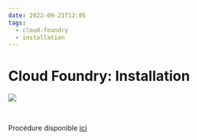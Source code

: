 ```yaml
---
date: 2022-09-21T12:05
tags:
  - cloud-foundry
  - installation
---
```


# Cloud Foundry: Installation

<img src="https://images.pexels.com/photos/417045/pexels-photo-417045.jpeg?auto=compress&cs=tinysrgb&fit=crop&h=627&w=1200"/>

$~$

Procédure disponible [ici](https://docs.cloudfoundry.org/cf-cli/install-go-cli.html)
